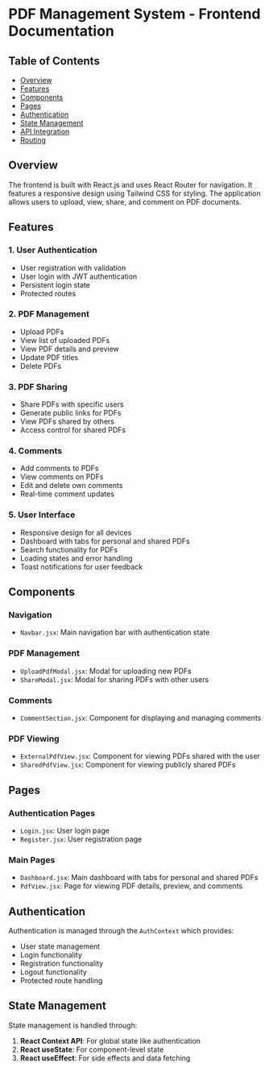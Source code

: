 # PDF Management System - Frontend Documentation

## Table of Contents

- [Overview](#overview)
- [Features](#features)
- [Components](#components)
- [Pages](#pages)
- [Authentication](#authentication)
- [State Management](#state-management)
- [API Integration](#api-integration)
- [Routing](#routing)

## Overview

The frontend is built with React.js and uses React Router for navigation. It features a responsive design using Tailwind CSS for styling. The application allows users to upload, view, share, and comment on PDF documents.

## Features

### 1. User Authentication

- User registration with validation
- User login with JWT authentication
- Persistent login state
- Protected routes

### 2. PDF Management

- Upload PDFs
- View list of uploaded PDFs
- View PDF details and preview
- Update PDF titles
- Delete PDFs

### 3. PDF Sharing

- Share PDFs with specific users
- Generate public links for PDFs
- View PDFs shared by others
- Access control for shared PDFs

### 4. Comments

- Add comments to PDFs
- View comments on PDFs
- Edit and delete own comments
- Real-time comment updates

### 5. User Interface

- Responsive design for all devices
- Dashboard with tabs for personal and shared PDFs
- Search functionality for PDFs
- Loading states and error handling
- Toast notifications for user feedback

## Components

### Navigation

- `Navbar.jsx`: Main navigation bar with authentication state

### PDF Management

- `UploadPdfModal.jsx`: Modal for uploading new PDFs
- `ShareModal.jsx`: Modal for sharing PDFs with other users

### Comments

- `CommentSection.jsx`: Component for displaying and managing comments

### PDF Viewing

- `ExternalPdfView.jsx`: Component for viewing PDFs shared with the user
- `SharedPdfView.jsx`: Component for viewing publicly shared PDFs

## Pages

### Authentication Pages

- `Login.jsx`: User login page
- `Register.jsx`: User registration page

### Main Pages

- `Dashboard.jsx`: Main dashboard with tabs for personal and shared PDFs
- `PdfView.jsx`: Page for viewing PDF details, preview, and comments

## Authentication

Authentication is managed through the `AuthContext` which provides:

- User state management
- Login functionality
- Registration functionality
- Logout functionality
- Protected route handling

## State Management

State management is handled through:

1. **React Context API**: For global state like authentication
2. **React useState**: For component-level state
3. **React useEffect**: For side effects and data fetching
